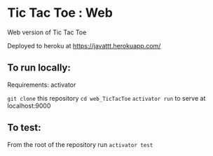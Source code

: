 # Tic Tac Toe : Web

Web version of Tic Tac Toe

Deployed to heroku at https://javattt.herokuapp.com/

## To run locally:

Requirements: activator

`git clone` this repository
`cd web_TicTacToe`
`activator run` to serve at localhost:9000

## To test:

From the root of the repository run `activator test`


